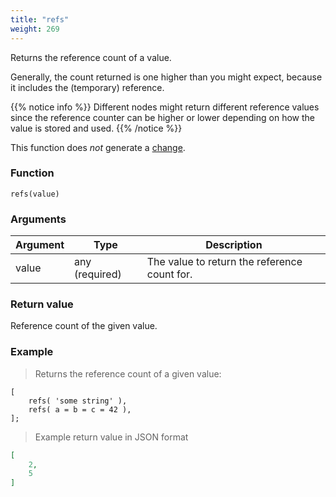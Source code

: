 ```yaml
---
title: "refs"
weight: 269
---
```


Returns the reference count of a value.

Generally, the count returned is one higher than you might expect,
because it includes the (temporary) reference.

{{% notice info %}}
Different nodes might return different reference values since the reference counter
can be higher or lower depending on how the value is stored and used.
{{% /notice %}}

This function does *not* generate a [change](../../overview/changes).

### Function

`refs(value)`

### Arguments

Argument | Type | Description
-------- | ---- | -----------
value | any (required) | The value to return the reference count for.

### Return value

Reference count of the given value.

### Example

> Returns the reference count of a given value:

```thingsdb,should_pass
[
    refs( 'some string' ),
    refs( a = b = c = 42 ),
];
```

> Example return value in JSON format

```json
[
    2,
    5
]
```
